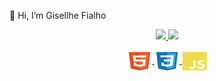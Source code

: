 👋 Hi, I’m Gisellhe Fialho

<div align="center">
  <a href="https://github.com/fialhogi">
  <img height="180em" src="https://github-readme-stats.vercel.app/api?username=fialhogi&show_icons=true&theme=dracula&include_all_commits=true&count_private=true"/>
  <img height="180em" src="https://github-readme-stats.vercel.app/api/top-langs/?username=fialhogi&layout=compact&langs_count=7&theme=dracula"/>
</div>

<div align="center"><br>
  <img align="center" alt="Gi-HTML" height="30" width="40" src="https://raw.githubusercontent.com/devicons/devicon/master/icons/html5/html5-original.svg">
  <img align="center" alt="Gi-CSS" height="30" width="40" src="https://raw.githubusercontent.com/devicons/devicon/master/icons/css3/css3-original.svg">
  <img align="center" alt="Gi-Js" height="30" width="40" src="https://raw.githubusercontent.com/devicons/devicon/master/icons/javascript/javascript-plain.svg">
</div>
